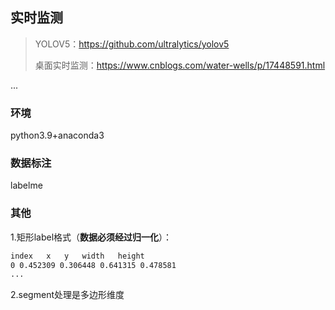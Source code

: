 ## 实时监测

> YOLOV5：https://github.com/ultralytics/yolov5
>
> 桌面实时监测：https://www.cnblogs.com/water-wells/p/17448591.html



...



### 环境

python3.9+anaconda3



### 数据标注

labelme



### 其他

1.矩形label格式（**数据必须经过归一化**）：

```tex
index	x	y	width	height
0 0.452309 0.306448 0.641315 0.478581
...
```



2.segment处理是多边形维度
